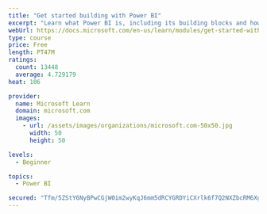 ```yaml
---
title: "Get started building with Power BI"
excerpt: "Learn what Power BI is, including its building blocks and how they work together."
webUrl: https://docs.microsoft.com/en-us/learn/modules/get-started-with-power-bi/
type: course
price: Free
length: PT47M
ratings:
  count: 13448
  average: 4.729179
heat: 106

provider:
  name: Microsoft Learn
  domain: microsoft.com
  images:
    - url: /assets/images/organizations/microsoft.com-50x50.jpg
      width: 50
      height: 50

levels:
  - Beginner

topics:
  - Power BI

secured: "Tfm/5ZStY6NyBPwCGjW0im2wyKqJ6mm5dRCYGRDYiCXrlk6f7Q2NXZbcRM6XgKuzqdZZ4DlFCRf8sXo26Z0+8Y67HFy3FKo5yQLn3wbwUeqUH2mUnKB9dMW2jyC2h6tBIQYX8ptZDRN6U5cpehTpu7HbWZgZZpo937M9xOKxPri2BhJjx0A+2zQcc6UsPMsm4jZbeipFbnfVqNSRCQzibi8wJi4JdtSW43dYQs/UuKdpk1nIfu1iQRo7pabHMmMevTkwDjglUBwvwBjjtPyw50SwEBR3MBWaOs9UXeyaI7KUuAcPwIeVBTunjUDGSNOPL+DmBl2spuyShPCM95NGdbMtGN4GGRjhUeRnV2aUfuXvWDlW7FCAtbXnzlintkD/GwtxY9oU88nrXdkczocGNA==;ZcE35WN0gkl2WTWTBjbhNw=="
---
```


